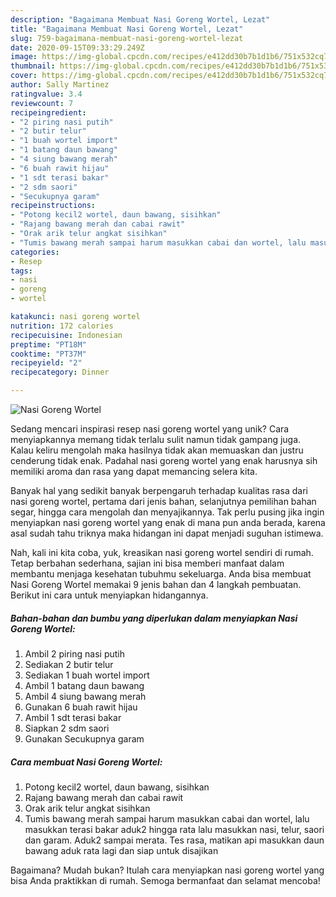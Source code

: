 ```yaml
---
description: "Bagaimana Membuat Nasi Goreng Wortel, Lezat"
title: "Bagaimana Membuat Nasi Goreng Wortel, Lezat"
slug: 759-bagaimana-membuat-nasi-goreng-wortel-lezat
date: 2020-09-15T09:33:29.249Z
image: https://img-global.cpcdn.com/recipes/e412dd30b7b1d1b6/751x532cq70/nasi-goreng-wortel-foto-resep-utama.jpg
thumbnail: https://img-global.cpcdn.com/recipes/e412dd30b7b1d1b6/751x532cq70/nasi-goreng-wortel-foto-resep-utama.jpg
cover: https://img-global.cpcdn.com/recipes/e412dd30b7b1d1b6/751x532cq70/nasi-goreng-wortel-foto-resep-utama.jpg
author: Sally Martinez
ratingvalue: 3.4
reviewcount: 7
recipeingredient:
- "2 piring nasi putih"
- "2 butir telur"
- "1 buah wortel import"
- "1 batang daun bawang"
- "4 siung bawang merah"
- "6 buah rawit hijau"
- "1 sdt terasi bakar"
- "2 sdm saori"
- "Secukupnya garam"
recipeinstructions:
- "Potong kecil2 wortel, daun bawang, sisihkan"
- "Rajang bawang merah dan cabai rawit"
- "Orak arik telur angkat sisihkan"
- "Tumis bawang merah sampai harum masukkan cabai dan wortel, lalu masukkan terasi bakar aduk2 hingga rata lalu masukkan nasi, telur, saori dan garam. Aduk2 sampai merata. Tes rasa, matikan api masukkan daun bawang aduk rata lagi dan siap untuk disajikan"
categories:
- Resep
tags:
- nasi
- goreng
- wortel

katakunci: nasi goreng wortel 
nutrition: 172 calories
recipecuisine: Indonesian
preptime: "PT18M"
cooktime: "PT37M"
recipeyield: "2"
recipecategory: Dinner

---
```



![Nasi Goreng Wortel](https://img-global.cpcdn.com/recipes/e412dd30b7b1d1b6/751x532cq70/nasi-goreng-wortel-foto-resep-utama.jpg)

Sedang mencari inspirasi resep nasi goreng wortel yang unik? Cara menyiapkannya memang tidak terlalu sulit namun tidak gampang juga. Kalau keliru mengolah maka hasilnya tidak akan memuaskan dan justru cenderung tidak enak. Padahal nasi goreng wortel yang enak harusnya sih memiliki aroma dan rasa yang dapat memancing selera kita.

Banyak hal yang sedikit banyak berpengaruh terhadap kualitas rasa dari nasi goreng wortel, pertama dari jenis bahan, selanjutnya pemilihan bahan segar, hingga cara mengolah dan menyajikannya. Tak perlu pusing jika ingin menyiapkan nasi goreng wortel yang enak di mana pun anda berada, karena asal sudah tahu triknya maka hidangan ini dapat menjadi suguhan istimewa.




Nah, kali ini kita coba, yuk, kreasikan nasi goreng wortel sendiri di rumah. Tetap berbahan sederhana, sajian ini bisa memberi manfaat dalam membantu menjaga kesehatan tubuhmu sekeluarga. Anda bisa membuat Nasi Goreng Wortel memakai 9 jenis bahan dan 4 langkah pembuatan. Berikut ini cara untuk menyiapkan hidangannya.

<!--inarticleads1-->

##### Bahan-bahan dan bumbu yang diperlukan dalam menyiapkan Nasi Goreng Wortel:

1. Ambil 2 piring nasi putih
1. Sediakan 2 butir telur
1. Sediakan 1 buah wortel import
1. Ambil 1 batang daun bawang
1. Ambil 4 siung bawang merah
1. Gunakan 6 buah rawit hijau
1. Ambil 1 sdt terasi bakar
1. Siapkan 2 sdm saori
1. Gunakan Secukupnya garam




<!--inarticleads2-->

##### Cara membuat Nasi Goreng Wortel:

1. Potong kecil2 wortel, daun bawang, sisihkan
1. Rajang bawang merah dan cabai rawit
1. Orak arik telur angkat sisihkan
1. Tumis bawang merah sampai harum masukkan cabai dan wortel, lalu masukkan terasi bakar aduk2 hingga rata lalu masukkan nasi, telur, saori dan garam. Aduk2 sampai merata. Tes rasa, matikan api masukkan daun bawang aduk rata lagi dan siap untuk disajikan




Bagaimana? Mudah bukan? Itulah cara menyiapkan nasi goreng wortel yang bisa Anda praktikkan di rumah. Semoga bermanfaat dan selamat mencoba!
